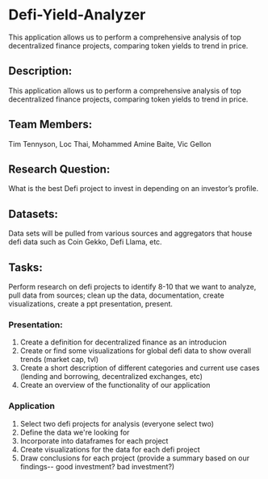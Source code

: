 # Defi-Yield-Analyzer
This application allows us to perform a comprehensive analysis of top decentralized finance projects, comparing token yields to trend in price. 

## Description: 
This application allows us to perform a comprehensive analysis of top decentralized finance projects, comparing token yields to trend in price. 

## Team Members: 
Tim Tennyson, Loc Thai, Mohammed Amine Baite, Vic Gellon

## Research Question:
What is the best Defi project to invest in depending on an investor’s profile. 

## Datasets:
Data sets will be pulled from various sources and aggregators that house defi data such as Coin Gekko, Defi Llama, etc. 

## Tasks: 
Perform research on defi projects to identify 8-10 that we want to analyze, pull data from sources; clean up the data, documentation, create visualizations, create a ppt presentation, present.

### Presentation:
1. Create a definition for decentralized finance as an introducion
2. Create or find some visualizations for global defi data to show overall trends (market cap, tvl)
3. Create a short description of different categories and current use cases (lending and borrowing, decentralized exchanges, etc)
4. Create an overview of the functionality of our application

### Application
1. Select two defi projects for analysis (everyone select two)
2. Define the data we're looking for
3. Incorporate into dataframes for each project
4. Create visualizations for the data for each defi project
5. Draw conclusions for each project (provide a summary based on our findings-- good investment? bad investment?)
